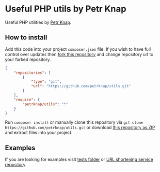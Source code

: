 # Useful PHP utils by Petr Knap

Useful PHP utilities by [Petr Knap].

## How to install

Add this code into your project `composer.json` file. If you wish to have full control over updates then [fork this repository] and change repository url to your forked repository.

```json
{
    "repositories": [
        {
            "type": "git",
            "url": "https://github.com/petrknap/utils.git"
        }
    ],
    "require": {
        "petrknap/utils": "*"
    }
}
```

Run `composer install` or manually clone this repository via `git clone https://github.com/petrknap/utils.git` or download [this repository as ZIP] and extract files into your project.

## Examples

If you are looking for examples visit [tests folder] or [URL shortening service repository].



[fork this repository]:https://github.com/petrknap/utils/fork
[this repository as ZIP]:https://github.com/petrknap/utils/archive/master.zip
[Petr Knap]:http://petrknap.cz/
[tests folder]:https://github.com/petrknap/utils/tree/master/tests
[URL shortening service repository]:https://github.com/petrknap/link.petrknap.cz
